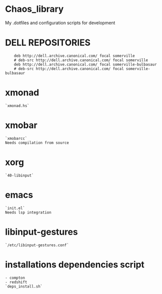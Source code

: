 # Chaos_library

My .dotfiles and configuration scripts for development

# DELL REPOSITORIES
```
    deb http://dell.archive.canonical.com/ focal somerville
    # deb-src http://dell.archive.canonical.com/ focal somerville
    deb http://dell.archive.canonical.com/ focal somerville-bulbasaur
    # deb-src http://dell.archive.canonical.com/ focal somerville-bulbasaur
```
# xmonad
    `xmonad.hs`

# xmobar
    `xmobarcc` 
    Needs compilation from source

# xorg
    `40-libinput`

# emacs
    `init.el`
    Needs lsp integration

# libinput-gestures
    `/etc/libinput-gestures.conf`
    
# installations dependencies script
    - compton
    - redshift
    `deps_install.sh`
